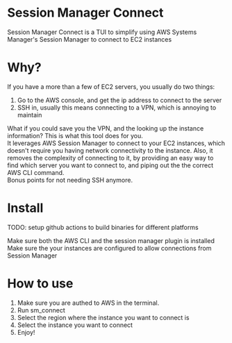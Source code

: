 Session Manager Connect
=======================

Session Manager Connect is a TUI to simplify using AWS Systems Manager's Session Manager to connect to EC2 instances

# Why?
If you have a more than a few of EC2 servers, you usually do two things:
1. Go to the AWS console, and get the ip address to connect to the server
2. SSH in, usually this means connecting to a VPN, which is annoying to maintain

What if you could save you the VPN, and the looking up the instance information?
This is what this tool does for you.  
It leverages AWS Session Manager to connect to your EC2 instances, which doesn't require you having network connectivity to the instance.
Also, it removes the complexity of connecting to it, by providing an easy way to find which server you want to connect to, and piping out the the correct AWS CLI command.  
Bonus points for not needing SSH anymore. 

# Install
TODO: setup github actions to build binaries for different platforms

Make sure both the AWS CLI and the session manager plugin is installed  
Make sure the your instances are configured to allow connections from Session Manager

# How to use
1. Make sure you are authed to AWS in the terminal.
2. Run sm_connect
3. Select the region where the instance you want to connect is
4. Select the instance you want to connect
5. Enjoy!
